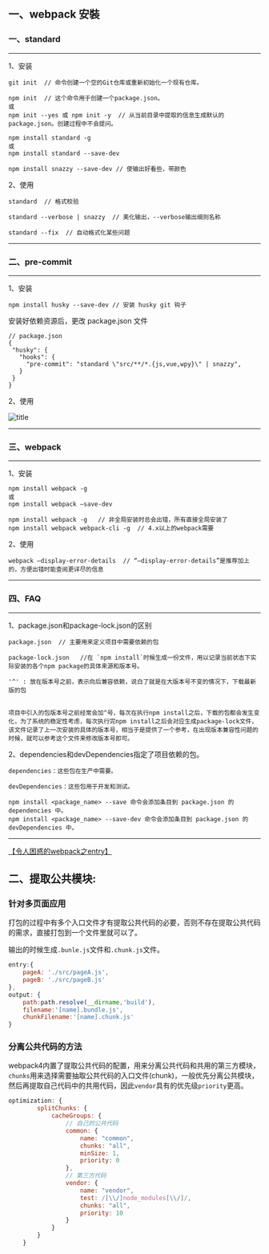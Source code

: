 ## 一、webpack 安裝


###  **一、standard**
---

1、安装

```
git init  // 命令创建一个空的Git仓库或重新初始化一个现有仓库。

npm init  // 这个命令用于创建一个package.json。
或
npm init --yes 或 npm init -y  // 从当前目录中提取的信息生成默认的 package.json。创建过程中不会提问。

npm install standard -g 
或 
npm install standard --save-dev
            
npm install snazzy --save-dev // 使输出好看些，带颜色
```


2、使用

```
standard  // 格式校验

standard --verbose | snazzy  // 美化输出，--verbose输出细则名称

standard --fix  // 自动格式化某些问题

```

---
### **二、pre-commit**
---

1、安装

```
npm install husky --save-dev // 安装 husky git 钩子
```


安装好依赖资源后，更改 package.json 文件
```
// package.json
{
 "husky": {
   "hooks": {
     "pre-commit": "standard \"src/**/*.{js,vue,wpy}\" | snazzy",
   }
 }
}
```

2、使用


![title](/api/file/getImage?fileId=5c22eb5609eb7d01f00000dd)



---
### **三、webpack**
---

1、安装
```
npm install webpack -g
或
npm install webpack –save-dev

npm install webpack -g   // 非全局安装时总会出错，所有直接全局安装了
npm install webpack webpack-cli -g  // 4.x以上的webpack需要
```


2、使用

```
webpack –display-error-details  // “–display-error-details”是推荐加上的，方便出错时能查阅更详尽的信息
```

---
### **四、FAQ**
---

1、package.json和package-lock.json的区别

```
package.json  // 主要用来定义项目中需要依赖的包

package-lock.json   //在 `npm install`时候生成一份文件，用以记录当前状态下实际安装的各个npm package的具体来源和版本号。

'^' : 放在版本号之前，表示向后兼容依赖，说白了就是在大版本号不变的情况下，下载最新版的包


项目中引入的包版本号之前经常会加^号，每次在执行npm install之后，下载的包都会发生变化，为了系统的稳定性考虑，每次执行完npm install之后会对应生成package-lock文件，该文件记录了上一次安装的具体的版本号，相当于是提供了一个参考，在出现版本兼容性问题的时候，就可以参考这个文件来修改版本号即可。
```



2、dependencies和devDependencies指定了项目依赖的包。

```
dependencies：这些包在生产中需要。

devDependencies：这些包用于开发和测试。

npm install <package_name> --save 命令会添加条目到 package.json 的 dependencies 中。
npm install <package_name> --save-dev 命令会添加条目到 package.json 的 devDependencies 中。
```


---

[【令人困惑的webpack之entry】](https://segmentfault.com/a/1190000008288240)


## 二、提取公共模块:

### 针对多页面应用

打包的过程中有多个入口文件才有提取公共代码的必要，否则不存在提取公共代码的需求，直接打包到一个文件里就可以了。

输出的时候生成`.bunle.js`文件和`.chunk.js`文件。

```javascript
entry:{
    pageA: './src/pageA.js',
    pageB: './src/pageB.js'
},
output: {
    path:path.resolve(__dirname,'build'),
    filename:'[name].bundle.js',
    chunkFilename:'[name].chunk.js'
}
```

### 分离公共代码的方法

webpack4内置了提取公共代码的配置，用来分离公共代码和共用的第三方模块，`chunks`用来选择需要抽取公共代码的入口文件(chunk)，一般优先分离公共模块，然后再提取自己代码中的共用代码，因此`vendor`具有的优先级`priority`更高。

```javascript
optimization: {
        splitChunks: {
            cacheGroups: {
                // 自己的公共代码
                common: {
                    name: "common",
                    chunks: "all",
                    minSize: 1,
                    priority: 0
                },
                // 第三方代码
                vendor: {
                    name: "vendor",
                    test: /[\\/]node_modules[\\/]/,
                    chunks: "all",
                    priority: 10
                }
            }
        }
    }
```

